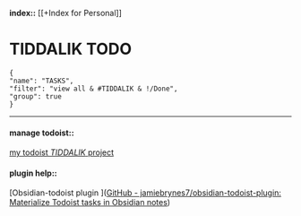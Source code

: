 **index::** [[+Index for Personal]]
 

# TIDDALIK TODO

```todoist
{
"name": "TASKS",
"filter": "view all & #TIDDALIK & !/Done",
"group": true
}
```

---
#### manage todoist:: 
[my todoist *TIDDALIK* project](https://todoist.com/app/project/2293502892)

#### plugin help:: 
[Obsidian-todoist plugin ]([GitHub - jamiebrynes7/obsidian-todoist-plugin: Materialize Todoist tasks in Obsidian notes](https://github.com/jamiebrynes7/obsidian-todoist-plugin))
